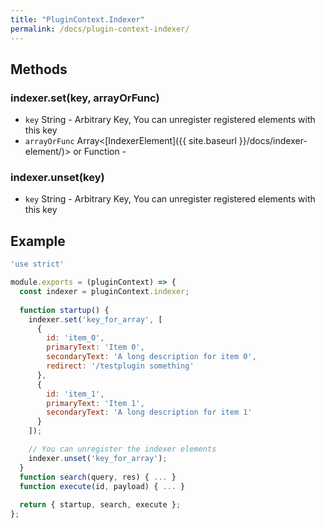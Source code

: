 ```yaml
---
title: "PluginContext.Indexer"
permalink: /docs/plugin-context-indexer/
---
```

## Methods

### indexer.set(key, arrayOrFunc)
  - `key` String - Arbitrary Key, You can unregister registered elements with this key
  - `arrayOrFunc` Array&lt;[IndexerElement]({{ site.baseurl }}/docs/indexer-element/)&gt; or Function - 
  
### indexer.unset(key)
  - `key` String - Arbitrary Key, You can unregister registered elements with this key

## Example

```javascript
'use strict'

module.exports = (pluginContext) => {
  const indexer = pluginContext.indexer;
  
  function startup() { 
    indexer.set('key_for_array', [
      {
        id: 'item_0',
        primaryText: 'Item 0',
        secondaryText: 'A long description for item 0',
        redirect: '/testplugin something'
      },
      {
        id: 'item_1',
        primaryText: 'Item 1',
        secondaryText: 'A long description for item 1'
      }
    ]);

    // You can unregister the indexer elements
    indexer.unset('key_for_array');
  }
  function search(query, res) { ... }
  function execute(id, payload) { ... }
  
  return { startup, search, execute };
};
```
